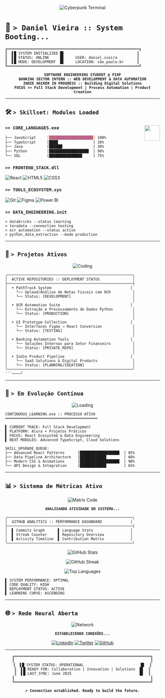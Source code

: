 <div align="center">

![Cyberpunk Terminal](https://media.giphy.com/media/26tn33aiTi1jkl6H6/giphy.gif)

</div>

# 🧬 `> Daniel Vieira :: System Booting...`

```
╔════════════════════════════════════════════════════════════╗
║  ▌█ SYSTEM INITIALIZED █▌                                 ║
║  ▌█ STATUS: ONLINE     █▌     USER: daniel.vieira         ║
║  ▌█ MODE: DEVELOPMENT  █▌     LOCATION: são_paulo.br      ║
╚════════════════════════════════════════════════════════════╝
```

<div align="center">

**`SOFTWARE ENGINEERING STUDENT @ FIAP`**  
**`BANKING SECTOR INTERN :: WEB DEVELOPMENT & DATA AUTOMATION`**  
**`INDIE HACKER IN PROGRESS :: Building Digital Solutions`**  
**`FOCUS >> Full Stack Development | Process Automation | Product Creation`**

</div>

---

## 🛠 `> Skillset: Modules Loaded`

<div align="left">

<img src="https://media.giphy.com/media/ZVik7pBtu9dNS/giphy.gif" width="50" align="right">

### `>> CORE_LANGUAGES.exe`
```bash
├── JavaScript     [████████████████████] 100%
├── TypeScript     [████                ] 20%
├── Java           [██████              ] 30%
├── Python         [██████████████████  ] 90%
└── SQL            [███████████████     ] 75%
```

### `>> FRONTEND_STACK.dll`
![React](https://img.shields.io/badge/React-20232A?style=for-the-badge&logo=react&logoColor=61DAFB)
![HTML5](https://img.shields.io/badge/HTML5-E34F26?style=for-the-badge&logo=html5&logoColor=white)
![CSS3](https://img.shields.io/badge/CSS3-1572B6?style=for-the-badge&logo=css3&logoColor=white)

### `>> TOOLS_ECOSYSTEM.sys`
![Git](https://img.shields.io/badge/Git-F05032?style=for-the-badge&logo=git&logoColor=white)
![Figma](https://img.shields.io/badge/Figma-F24E1E?style=for-the-badge&logo=figma&logoColor=white)
![Power BI](https://img.shields.io/badge/Power_BI-F2C811?style=for-the-badge&logo=powerbi&logoColor=black)

### `>> DATA_ENGINEERING.init`
```
> databricks --status learning
> teradata --connection testing  
> ocr_automation --status active
> python_data_extraction --mode production
```

</div>

---

## 📂 `> Projetos Ativos`

<div align="center">

![Coding](https://media.giphy.com/media/qgQUggAC3Pfv687qPC/giphy.gif)

</div>

```
╭─────────────────────────────────────────────────────────╮
│  ACTIVE REPOSITORIES :: DEPLOYMENT STATUS               │
├─────────────────────────────────────────────────────────┤
│  ➤ PathTrack System                                    │
│    └── Upload/Análise de Notas Fiscais com OCR          │
│    └── Status: [DEVELOPMENT]                            │
│                                                         │
│  ➤ OCR Automation Suite                                │
│    └── Extração e Processamento de Dados Python         │
│    └── Status: [PRODUCTION]                             │
│                                                         │
│  ➤ UI Prototype Collection                             │
│    └── Interfaces Figma → React Conversion              │
│    └── Status: [TESTING]                                │
│                                                         │
│  ➤ Banking Automation Tools                            │
│    └── Soluções Internas para Setor Financeiro          │
│    └── Status: [PRIVATE_REPO]                           │
│                                                         │
│  ➤ Indie Product Pipeline                              │
│    └── SaaS Solutions & Digital Products                │
│    └── Status: [PLANNING/IDEATION]                      │
╰─────────────────────────────────────────────────────────╯
```────╯
```

---

## 🔄 `> Em Evolução Contínua`

<div align="center">

![Loading](https://media.giphy.com/media/3oEjI6SIIHBdRxXI40/giphy.gif)

</div>

```
CONTINUOUS_LEARNING.exe :: PROCESSO ATIVO
══════════════════════════════════════════

▌ CURRENT TRACK: Full Stack Development
▌ PLATFORM: Alura + Projetos Práticos  
▌ FOCUS: React Ecosystem & Data Engineering
▌ NEXT MODULES: Advanced TypeScript, Cloud Solutions

SKILL_UPGRADE_QUEUE:
├── Advanced React Patterns      [██████████████████  ] 85%
├── Data Pipeline Architecture   [████████████        ] 60%
├── Modern CSS & Animations      [██████████████████  ] 90%
└── API Design & Integration     [████████████        ] 65%
```

---

## 📊 `> Sistema de Métricas Ativo`

<div align="center">

![Matrix Code](https://media.giphy.com/media/077i6AULCXc0FKTj9s/giphy.gif)

**`ANALISANDO ATIVIDADE DO SISTEMA...`**

</div>

```
╭─────────────────────────────────────────────────────────╮
│  GITHUB ANALYTICS :: PERFORMANCE DASHBOARD             │
├─────────────────────────────────────────────────────────┤
│  ▌ Commits Graph      ▌ Language Stats                 │
│  ▌ Streak Counter     ▌ Repository Overview            │
│  ▌ Activity Timeline  ▌ Contribution Matrix            │
╰─────────────────────────────────────────────────────────╯
```

<div align="center">

![GitHub Stats](https://github-readme-stats.vercel.app/api?username=FlyingHigh520741&show_icons=true&theme=radical&hide_border=true&bg_color=0d1117&title_color=c792ea&text_color=79d3c3&icon_color=bb86fc)

![GitHub Streak](https://github-readme-streak-stats.herokuapp.com/?user=FlyingHigh520741&theme=radical&hide_border=true&background=0d1117&stroke=79d3c3&ring=c792ea&fire=bb86fc&currStreakLabel=79d3c3)

</div>

<div align="center">

![Top Languages](https://github-readme-stats.vercel.app/api/top-langs/?username=FlyingHigh520741&layout=compact&theme=radical&hide_border=true&bg_color=0d1117&title_color=c792ea&text_color=79d3c3)

</div>

```
▌ SYSTEM PERFORMANCE: OPTIMAL
▌ CODE QUALITY: HIGH  
▌ DEPLOYMENT STATUS: ACTIVE
▌ LEARNING CURVE: ASCENDING
```

---

## 🌐 `> Rede Neural Aberta`

<div align="center">

![Network](https://media.giphy.com/media/3o7bu8sRnYpTOG1p8Q/giphy.gif)

**`ESTABELECENDO CONEXÕES...`**

[![LinkedIn](https://img.shields.io/badge/LinkedIn-0077B5?style=for-the-badge&logo=linkedin&logoColor=white)](https://www.linkedin.com/in/daniel-vieira-novais-3a644a148/)
[![Twitter](https://img.shields.io/badge/X-000000?style=for-the-badge&logo=x&logoColor=white)](https://x.com/Vulg0zk)
[![GitHub](https://img.shields.io/badge/GitHub-100000?style=for-the-badge&logo=github&logoColor=white)](https://github.com/FlyingHigh520741)

</div>

---

<div align="center">

```
╔══════════════════════════════════════════════════════════════╗
║                                                              ║
║  ▌█ SYSTEM STATUS: OPERATIONAL                          █▌  ║
║  ▌█ READY FOR: Collaboration | Innovation | Solutions  █▌  ║
║  ▌█ LAST_SYNC: June 2025                               █▌  ║
║                                                              ║
╚══════════════════════════════════════════════════════════════╝
```

**`> Connection established. Ready to build the future.`**

</div>
